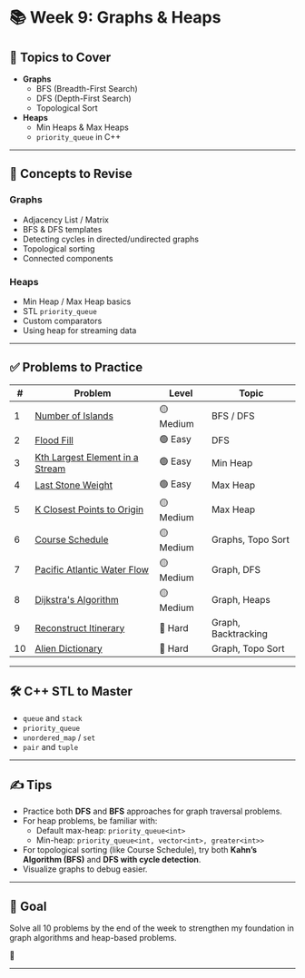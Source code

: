 # 📚 Week 9: Graphs & Heaps

## 📅 Topics to Cover

- **Graphs**
  - BFS (Breadth-First Search)
  - DFS (Depth-First Search)
  - Topological Sort
- **Heaps**
  - Min Heaps & Max Heaps
  - `priority_queue` in C++

---

## 🧠 Concepts to Revise

### Graphs
- Adjacency List / Matrix
- BFS & DFS templates
- Detecting cycles in directed/undirected graphs
- Topological sorting
- Connected components

### Heaps
- Min Heap / Max Heap basics
- STL `priority_queue`
- Custom comparators
- Using heap for streaming data

---

## ✅ Problems to Practice

| # | Problem | Level | Topic |
|---|---------|--------|-------|
| 1 | [Number of Islands](https://leetcode.com/problems/number-of-islands/) | 🟡 Medium | BFS / DFS |
| 2 | [Flood Fill](https://leetcode.com/problems/flood-fill/) | 🟢 Easy | DFS |
| 3 | [Kth Largest Element in a Stream](https://leetcode.com/problems/kth-largest-element-in-a-stream/) | 🟢 Easy | Min Heap |
| 4 | [Last Stone Weight](https://leetcode.com/problems/last-stone-weight/) | 🟢 Easy | Max Heap |
| 5 | [K Closest Points to Origin](https://leetcode.com/problems/k-closest-points-to-origin/ ) | 🟡 Medium |  Max Heap |
| 6 | [Course Schedule](https://leetcode.com/problems/course-schedule/) | 🟡 Medium | Graphs, Topo Sort |
| 7 | [Pacific Atlantic Water Flow](https://leetcode.com/problems/pacific-atlantic-water-flow/) | 🟡 Medium | Graph, DFS |
| 8 | [Dijkstra's Algorithm](https://practice.geeksforgeeks.org/problems/implementing-dijkstra-set-1-adjacency-matrix/1) | 🟡 Medium | Graph, Heaps |
| 9 | [Reconstruct Itinerary](https://leetcode.com/problems/reconstruct-itinerary/) | 🔴 Hard | Graph, Backtracking |
| 10 | [Alien Dictionary](https://practice.geeksforgeeks.org/problems/alien-dictionary/1) | 🔴 Hard | Graph, Topo Sort |

---

## 🛠️ C++ STL to Master

- `queue` and `stack`
- `priority_queue`
- `unordered_map` / `set`
- `pair` and `tuple`

---

## ✍️ Tips

- Practice both **DFS** and **BFS** approaches for graph traversal problems.
- For heap problems, be familiar with:
  - Default max-heap: `priority_queue<int>`
  - Min-heap: `priority_queue<int, vector<int>, greater<int>>`
- For topological sorting (like Course Schedule), try both **Kahn’s Algorithm (BFS)** and **DFS with cycle detection**.
- Visualize graphs to debug easier.

---

## 📌 Goal

Solve all 10 problems by the end of the week to strengthen my foundation in graph algorithms and heap-based problems.

💪

---

